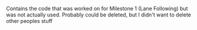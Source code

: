 Contains the code that was worked on for Milestone 1 (Lane Following) but was not actually used. Probably could be deleted, but I didn't want to delete other peoples stuff
